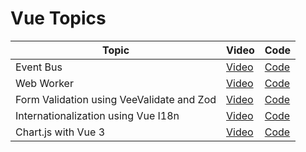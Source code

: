 # Vue Topics

| Topic                                     | Video                                                | Code                                 |
| ----------------------------------------- | ---------------------------------------------------- | ------------------------------------ |
| Event Bus                                 | [Video](https://www.youtube.com/watch?v=kZVuVF4i_YE) | [Code](./event-bus/)                 |
| Web Worker                                | [Video](https://www.youtube.com/watch?v=RrjW5Jg_A84) | [Code](./web-worker/)                |
| Form Validation using VeeValidate and Zod | [Video](https://youtu.be/R7toMFEPOtQ)                | [Code](./form-with-veevalidate-zod/) |
| Internationalization using Vue I18n       | [Video](https://youtu.be/x-xDPkmaVvk)                | [Code](./internationalization/)      |
| Chart.js with Vue 3                       | [Video](https://youtu.be/4MdRYloy5Ms)                | [Code](./chart.js-with-vue/)         |

